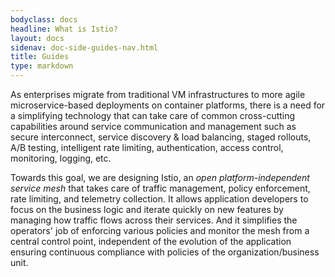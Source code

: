 ```yaml
---
bodyclass: docs
headline: What is Istio?
layout: docs
sidenav: doc-side-guides-nav.html
title: Guides
type: markdown
---
```


As enterprises migrate from traditional VM infrastructures to more agile
microservice-based deployments on container platforms, there is a need for
a simplifying technology that can take care of common cross-cutting
capabilities around service communication and management such as secure
interconnect, service discovery & load balancing, staged rollouts, A/B
testing, intelligent rate limiting, authentication, access control,
monitoring, logging, etc.

Towards this goal, we are designing Istio, an _open
platform-independent service mesh_ that takes care of traffic management,
policy enforcement, rate limiting, and telemetry collection.
It allows application developers to focus on the
business logic and iterate quickly on new features by managing how traffic
flows across their services. And it simplifies the operators' job of enforcing
various policies and monitor the mesh from a central control point,
independent of the evolution of the application ensuring continuous
compliance with policies of the organization/business unit.

<div id="toc" class="toc mobile-toc"></div>
